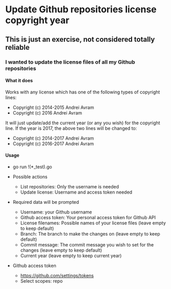 # Update Github repositories license copyright year

## This is just an exercise, not considered totally reliable

### I wanted to update the license files of all my Github repositories
 
#### What it does

Works with any license which has one of the following types of copyright lines:

* Copyright (c) 2014-2015 Andrei Avram
* Copyright (c) 2016 Andrei Avram

It will just update/add the current year (or any you wish) for the copyright line.
If the year is 2017, the above two lines will be changed to:

* Copyright (c) 2014-2017 Andrei Avram
* Copyright (c) 2016-2017 Andrei Avram

#### Usage
    
* go run !(*_test).go

* Possible actions
    * List repositories: Only the username is needed
    * Update license: Username and access token needed

* Required data will be prompted
    * Username: your Github username
    * Github access token: Your personal access token for Github API
    * License filenames: Possible names of your license files (leave empty to keep default)
    * Branch: The branch to make the changes on (leave empty to keep default)
    * Commit message: The commit message you wish to set for the changes (leave empty to keep default)
    * Current year (leave empty to keep current year)

* Github access token
    * https://github.com/settings/tokens
    * Select scopes: repo
